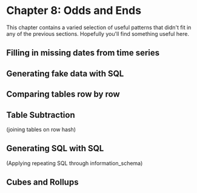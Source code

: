 # Chapter 8: Odds and Ends
This chapter contains a varied selection of useful patterns that didn't fit in any of the previous sections. Hopefully you'll find something useful here.

## Filling in missing dates from time series

## Generating fake data with SQL

## Comparing tables row by row

## Table Subtraction
(joining tables on row hash)
## Generating SQL with SQL
(Applying repeating SQL through information_schema)

## Cubes and Rollups